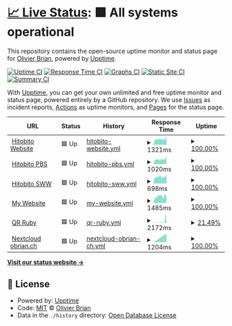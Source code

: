 # [📈 Live Status](https://olibrian.github.io/hitobito_upptime): <!--live status--> **🟩 All systems operational**

This repository contains the open-source uptime monitor and status page for [Olivier Brian](https://olibrian.github.io/hitobito_upptime), powered by [Upptime](https://github.com/upptime/upptime).

[![Uptime CI](https://github.com/olibrian/hitobito_upptime/workflows/Uptime%20CI/badge.svg)](https://github.com/olibrian/hitobito_upptime/actions?query=workflow%3A%22Uptime+CI%22)
[![Response Time CI](https://github.com/olibrian/hitobito_upptime/workflows/Response%20Time%20CI/badge.svg)](https://github.com/olibrian/hitobito_upptime/actions?query=workflow%3A%22Response+Time+CI%22)
[![Graphs CI](https://github.com/olibrian/hitobito_upptime/workflows/Graphs%20CI/badge.svg)](https://github.com/olibrian/hitobito_upptime/actions?query=workflow%3A%22Graphs+CI%22)
[![Static Site CI](https://github.com/olibrian/hitobito_upptime/workflows/Static%20Site%20CI/badge.svg)](https://github.com/olibrian/hitobito_upptime/actions?query=workflow%3A%22Static+Site+CI%22)
[![Summary CI](https://github.com/olibrian/hitobito_upptime/workflows/Summary%20CI/badge.svg)](https://github.com/olibrian/hitobito_upptime/actions?query=workflow%3A%22Summary+CI%22)

With [Upptime](https://upptime.js.org), you can get your own unlimited and free uptime monitor and status page, powered entirely by a GitHub repository. We use [Issues](https://github.com/olibrian/hitobito_upptime/issues) as incident reports, [Actions](https://github.com/olibrian/hitobito_upptime/actions) as uptime monitors, and [Pages](https://olibrian.github.io/hitobito_upptime) for the status page.

<!--start: status pages-->
<!-- This summary is generated by Upptime (https://github.com/upptime/upptime) -->
<!-- Do not edit this manually, your changes will be overwritten -->
<!-- prettier-ignore -->
| URL | Status | History | Response Time | Uptime |
| --- | ------ | ------- | ------------- | ------ |
| <img alt="" src="https://icons.duckduckgo.com/ip3/www.hitobito.ch.ico" height="13"> [Hitobito Website](https://www.hitobito.ch) | 🟩 Up | [hitobito-website.yml](https://github.com/olibrian/obrian_uptime/commits/HEAD/history/hitobito-website.yml) | <details><summary><img alt="Response time graph" src="./graphs/hitobito-website/response-time-week.png" height="20"> 1321ms</summary><br><a href="https://olibrian.github.io/obrian_uptime/history/hitobito-website"><img alt="Response time 1555" src="https://img.shields.io/endpoint?url=https%3A%2F%2Fraw.githubusercontent.com%2Folibrian%2Fobrian_uptime%2FHEAD%2Fapi%2Fhitobito-website%2Fresponse-time.json"></a><br><a href="https://olibrian.github.io/obrian_uptime/history/hitobito-website"><img alt="24-hour response time 1571" src="https://img.shields.io/endpoint?url=https%3A%2F%2Fraw.githubusercontent.com%2Folibrian%2Fobrian_uptime%2FHEAD%2Fapi%2Fhitobito-website%2Fresponse-time-day.json"></a><br><a href="https://olibrian.github.io/obrian_uptime/history/hitobito-website"><img alt="7-day response time 1321" src="https://img.shields.io/endpoint?url=https%3A%2F%2Fraw.githubusercontent.com%2Folibrian%2Fobrian_uptime%2FHEAD%2Fapi%2Fhitobito-website%2Fresponse-time-week.json"></a><br><a href="https://olibrian.github.io/obrian_uptime/history/hitobito-website"><img alt="30-day response time 1440" src="https://img.shields.io/endpoint?url=https%3A%2F%2Fraw.githubusercontent.com%2Folibrian%2Fobrian_uptime%2FHEAD%2Fapi%2Fhitobito-website%2Fresponse-time-month.json"></a><br><a href="https://olibrian.github.io/obrian_uptime/history/hitobito-website"><img alt="1-year response time 1538" src="https://img.shields.io/endpoint?url=https%3A%2F%2Fraw.githubusercontent.com%2Folibrian%2Fobrian_uptime%2FHEAD%2Fapi%2Fhitobito-website%2Fresponse-time-year.json"></a></details> | <details><summary><a href="https://olibrian.github.io/obrian_uptime/history/hitobito-website">100.00%</a></summary><a href="https://olibrian.github.io/obrian_uptime/history/hitobito-website"><img alt="All-time uptime 100.00%" src="https://img.shields.io/endpoint?url=https%3A%2F%2Fraw.githubusercontent.com%2Folibrian%2Fobrian_uptime%2FHEAD%2Fapi%2Fhitobito-website%2Fuptime.json"></a><br><a href="https://olibrian.github.io/obrian_uptime/history/hitobito-website"><img alt="24-hour uptime 100.00%" src="https://img.shields.io/endpoint?url=https%3A%2F%2Fraw.githubusercontent.com%2Folibrian%2Fobrian_uptime%2FHEAD%2Fapi%2Fhitobito-website%2Fuptime-day.json"></a><br><a href="https://olibrian.github.io/obrian_uptime/history/hitobito-website"><img alt="7-day uptime 100.00%" src="https://img.shields.io/endpoint?url=https%3A%2F%2Fraw.githubusercontent.com%2Folibrian%2Fobrian_uptime%2FHEAD%2Fapi%2Fhitobito-website%2Fuptime-week.json"></a><br><a href="https://olibrian.github.io/obrian_uptime/history/hitobito-website"><img alt="30-day uptime 99.96%" src="https://img.shields.io/endpoint?url=https%3A%2F%2Fraw.githubusercontent.com%2Folibrian%2Fobrian_uptime%2FHEAD%2Fapi%2Fhitobito-website%2Fuptime-month.json"></a><br><a href="https://olibrian.github.io/obrian_uptime/history/hitobito-website"><img alt="1-year uptime 100.00%" src="https://img.shields.io/endpoint?url=https%3A%2F%2Fraw.githubusercontent.com%2Folibrian%2Fobrian_uptime%2FHEAD%2Fapi%2Fhitobito-website%2Fuptime-year.json"></a></details>
| <img alt="" src="https://icons.duckduckgo.com/ip3/db.scout.ch.ico" height="13"> [Hitobito PBS](https://db.scout.ch) | 🟩 Up | [hitobito-pbs.yml](https://github.com/olibrian/obrian_uptime/commits/HEAD/history/hitobito-pbs.yml) | <details><summary><img alt="Response time graph" src="./graphs/hitobito-pbs/response-time-week.png" height="20"> 1020ms</summary><br><a href="https://olibrian.github.io/obrian_uptime/history/hitobito-pbs"><img alt="Response time 1238" src="https://img.shields.io/endpoint?url=https%3A%2F%2Fraw.githubusercontent.com%2Folibrian%2Fobrian_uptime%2FHEAD%2Fapi%2Fhitobito-pbs%2Fresponse-time.json"></a><br><a href="https://olibrian.github.io/obrian_uptime/history/hitobito-pbs"><img alt="24-hour response time 1324" src="https://img.shields.io/endpoint?url=https%3A%2F%2Fraw.githubusercontent.com%2Folibrian%2Fobrian_uptime%2FHEAD%2Fapi%2Fhitobito-pbs%2Fresponse-time-day.json"></a><br><a href="https://olibrian.github.io/obrian_uptime/history/hitobito-pbs"><img alt="7-day response time 1020" src="https://img.shields.io/endpoint?url=https%3A%2F%2Fraw.githubusercontent.com%2Folibrian%2Fobrian_uptime%2FHEAD%2Fapi%2Fhitobito-pbs%2Fresponse-time-week.json"></a><br><a href="https://olibrian.github.io/obrian_uptime/history/hitobito-pbs"><img alt="30-day response time 1028" src="https://img.shields.io/endpoint?url=https%3A%2F%2Fraw.githubusercontent.com%2Folibrian%2Fobrian_uptime%2FHEAD%2Fapi%2Fhitobito-pbs%2Fresponse-time-month.json"></a><br><a href="https://olibrian.github.io/obrian_uptime/history/hitobito-pbs"><img alt="1-year response time 1232" src="https://img.shields.io/endpoint?url=https%3A%2F%2Fraw.githubusercontent.com%2Folibrian%2Fobrian_uptime%2FHEAD%2Fapi%2Fhitobito-pbs%2Fresponse-time-year.json"></a></details> | <details><summary><a href="https://olibrian.github.io/obrian_uptime/history/hitobito-pbs">100.00%</a></summary><a href="https://olibrian.github.io/obrian_uptime/history/hitobito-pbs"><img alt="All-time uptime 99.95%" src="https://img.shields.io/endpoint?url=https%3A%2F%2Fraw.githubusercontent.com%2Folibrian%2Fobrian_uptime%2FHEAD%2Fapi%2Fhitobito-pbs%2Fuptime.json"></a><br><a href="https://olibrian.github.io/obrian_uptime/history/hitobito-pbs"><img alt="24-hour uptime 100.00%" src="https://img.shields.io/endpoint?url=https%3A%2F%2Fraw.githubusercontent.com%2Folibrian%2Fobrian_uptime%2FHEAD%2Fapi%2Fhitobito-pbs%2Fuptime-day.json"></a><br><a href="https://olibrian.github.io/obrian_uptime/history/hitobito-pbs"><img alt="7-day uptime 100.00%" src="https://img.shields.io/endpoint?url=https%3A%2F%2Fraw.githubusercontent.com%2Folibrian%2Fobrian_uptime%2FHEAD%2Fapi%2Fhitobito-pbs%2Fuptime-week.json"></a><br><a href="https://olibrian.github.io/obrian_uptime/history/hitobito-pbs"><img alt="30-day uptime 100.00%" src="https://img.shields.io/endpoint?url=https%3A%2F%2Fraw.githubusercontent.com%2Folibrian%2Fobrian_uptime%2FHEAD%2Fapi%2Fhitobito-pbs%2Fuptime-month.json"></a><br><a href="https://olibrian.github.io/obrian_uptime/history/hitobito-pbs"><img alt="1-year uptime 99.94%" src="https://img.shields.io/endpoint?url=https%3A%2F%2Fraw.githubusercontent.com%2Folibrian%2Fobrian_uptime%2FHEAD%2Fapi%2Fhitobito-pbs%2Fuptime-year.json"></a></details>
| <img alt="" src="https://icons.duckduckgo.com/ip3/rando-community.ch.ico" height="13"> [Hitobito SWW](https://rando-community.ch/) | 🟩 Up | [hitobito-sww.yml](https://github.com/olibrian/obrian_uptime/commits/HEAD/history/hitobito-sww.yml) | <details><summary><img alt="Response time graph" src="./graphs/hitobito-sww/response-time-week.png" height="20"> 698ms</summary><br><a href="https://olibrian.github.io/obrian_uptime/history/hitobito-sww"><img alt="Response time 1123" src="https://img.shields.io/endpoint?url=https%3A%2F%2Fraw.githubusercontent.com%2Folibrian%2Fobrian_uptime%2FHEAD%2Fapi%2Fhitobito-sww%2Fresponse-time.json"></a><br><a href="https://olibrian.github.io/obrian_uptime/history/hitobito-sww"><img alt="24-hour response time 784" src="https://img.shields.io/endpoint?url=https%3A%2F%2Fraw.githubusercontent.com%2Folibrian%2Fobrian_uptime%2FHEAD%2Fapi%2Fhitobito-sww%2Fresponse-time-day.json"></a><br><a href="https://olibrian.github.io/obrian_uptime/history/hitobito-sww"><img alt="7-day response time 698" src="https://img.shields.io/endpoint?url=https%3A%2F%2Fraw.githubusercontent.com%2Folibrian%2Fobrian_uptime%2FHEAD%2Fapi%2Fhitobito-sww%2Fresponse-time-week.json"></a><br><a href="https://olibrian.github.io/obrian_uptime/history/hitobito-sww"><img alt="30-day response time 742" src="https://img.shields.io/endpoint?url=https%3A%2F%2Fraw.githubusercontent.com%2Folibrian%2Fobrian_uptime%2FHEAD%2Fapi%2Fhitobito-sww%2Fresponse-time-month.json"></a><br><a href="https://olibrian.github.io/obrian_uptime/history/hitobito-sww"><img alt="1-year response time 1127" src="https://img.shields.io/endpoint?url=https%3A%2F%2Fraw.githubusercontent.com%2Folibrian%2Fobrian_uptime%2FHEAD%2Fapi%2Fhitobito-sww%2Fresponse-time-year.json"></a></details> | <details><summary><a href="https://olibrian.github.io/obrian_uptime/history/hitobito-sww">100.00%</a></summary><a href="https://olibrian.github.io/obrian_uptime/history/hitobito-sww"><img alt="All-time uptime 99.94%" src="https://img.shields.io/endpoint?url=https%3A%2F%2Fraw.githubusercontent.com%2Folibrian%2Fobrian_uptime%2FHEAD%2Fapi%2Fhitobito-sww%2Fuptime.json"></a><br><a href="https://olibrian.github.io/obrian_uptime/history/hitobito-sww"><img alt="24-hour uptime 100.00%" src="https://img.shields.io/endpoint?url=https%3A%2F%2Fraw.githubusercontent.com%2Folibrian%2Fobrian_uptime%2FHEAD%2Fapi%2Fhitobito-sww%2Fuptime-day.json"></a><br><a href="https://olibrian.github.io/obrian_uptime/history/hitobito-sww"><img alt="7-day uptime 100.00%" src="https://img.shields.io/endpoint?url=https%3A%2F%2Fraw.githubusercontent.com%2Folibrian%2Fobrian_uptime%2FHEAD%2Fapi%2Fhitobito-sww%2Fuptime-week.json"></a><br><a href="https://olibrian.github.io/obrian_uptime/history/hitobito-sww"><img alt="30-day uptime 100.00%" src="https://img.shields.io/endpoint?url=https%3A%2F%2Fraw.githubusercontent.com%2Folibrian%2Fobrian_uptime%2FHEAD%2Fapi%2Fhitobito-sww%2Fuptime-month.json"></a><br><a href="https://olibrian.github.io/obrian_uptime/history/hitobito-sww"><img alt="1-year uptime 99.94%" src="https://img.shields.io/endpoint?url=https%3A%2F%2Fraw.githubusercontent.com%2Folibrian%2Fobrian_uptime%2FHEAD%2Fapi%2Fhitobito-sww%2Fuptime-year.json"></a></details>
| <img alt="" src="https://icons.duckduckgo.com/ip3/obrian.ch.ico" height="13"> [My Website](http://obrian.ch/) | 🟩 Up | [my-website.yml](https://github.com/olibrian/obrian_uptime/commits/HEAD/history/my-website.yml) | <details><summary><img alt="Response time graph" src="./graphs/my-website/response-time-week.png" height="20"> 1485ms</summary><br><a href="https://olibrian.github.io/obrian_uptime/history/my-website"><img alt="Response time 1369" src="https://img.shields.io/endpoint?url=https%3A%2F%2Fraw.githubusercontent.com%2Folibrian%2Fobrian_uptime%2FHEAD%2Fapi%2Fmy-website%2Fresponse-time.json"></a><br><a href="https://olibrian.github.io/obrian_uptime/history/my-website"><img alt="24-hour response time 1687" src="https://img.shields.io/endpoint?url=https%3A%2F%2Fraw.githubusercontent.com%2Folibrian%2Fobrian_uptime%2FHEAD%2Fapi%2Fmy-website%2Fresponse-time-day.json"></a><br><a href="https://olibrian.github.io/obrian_uptime/history/my-website"><img alt="7-day response time 1485" src="https://img.shields.io/endpoint?url=https%3A%2F%2Fraw.githubusercontent.com%2Folibrian%2Fobrian_uptime%2FHEAD%2Fapi%2Fmy-website%2Fresponse-time-week.json"></a><br><a href="https://olibrian.github.io/obrian_uptime/history/my-website"><img alt="30-day response time 1784" src="https://img.shields.io/endpoint?url=https%3A%2F%2Fraw.githubusercontent.com%2Folibrian%2Fobrian_uptime%2FHEAD%2Fapi%2Fmy-website%2Fresponse-time-month.json"></a><br><a href="https://olibrian.github.io/obrian_uptime/history/my-website"><img alt="1-year response time 1380" src="https://img.shields.io/endpoint?url=https%3A%2F%2Fraw.githubusercontent.com%2Folibrian%2Fobrian_uptime%2FHEAD%2Fapi%2Fmy-website%2Fresponse-time-year.json"></a></details> | <details><summary><a href="https://olibrian.github.io/obrian_uptime/history/my-website">100.00%</a></summary><a href="https://olibrian.github.io/obrian_uptime/history/my-website"><img alt="All-time uptime 99.26%" src="https://img.shields.io/endpoint?url=https%3A%2F%2Fraw.githubusercontent.com%2Folibrian%2Fobrian_uptime%2FHEAD%2Fapi%2Fmy-website%2Fuptime.json"></a><br><a href="https://olibrian.github.io/obrian_uptime/history/my-website"><img alt="24-hour uptime 100.00%" src="https://img.shields.io/endpoint?url=https%3A%2F%2Fraw.githubusercontent.com%2Folibrian%2Fobrian_uptime%2FHEAD%2Fapi%2Fmy-website%2Fuptime-day.json"></a><br><a href="https://olibrian.github.io/obrian_uptime/history/my-website"><img alt="7-day uptime 100.00%" src="https://img.shields.io/endpoint?url=https%3A%2F%2Fraw.githubusercontent.com%2Folibrian%2Fobrian_uptime%2FHEAD%2Fapi%2Fmy-website%2Fuptime-week.json"></a><br><a href="https://olibrian.github.io/obrian_uptime/history/my-website"><img alt="30-day uptime 100.00%" src="https://img.shields.io/endpoint?url=https%3A%2F%2Fraw.githubusercontent.com%2Folibrian%2Fobrian_uptime%2FHEAD%2Fapi%2Fmy-website%2Fuptime-month.json"></a><br><a href="https://olibrian.github.io/obrian_uptime/history/my-website"><img alt="1-year uptime 99.92%" src="https://img.shields.io/endpoint?url=https%3A%2F%2Fraw.githubusercontent.com%2Folibrian%2Fobrian_uptime%2FHEAD%2Fapi%2Fmy-website%2Fuptime-year.json"></a></details>
| <img alt="" src="https://icons.duckduckgo.com/ip3/qrruby.onrender.com.ico" height="13"> [QR Ruby](https://qrruby.onrender.com/) | 🟩 Up | [qr-ruby.yml](https://github.com/olibrian/obrian_uptime/commits/HEAD/history/qr-ruby.yml) | <details><summary><img alt="Response time graph" src="./graphs/qr-ruby/response-time-week.png" height="20"> 2172ms</summary><br><a href="https://olibrian.github.io/obrian_uptime/history/qr-ruby"><img alt="Response time 1902" src="https://img.shields.io/endpoint?url=https%3A%2F%2Fraw.githubusercontent.com%2Folibrian%2Fobrian_uptime%2FHEAD%2Fapi%2Fqr-ruby%2Fresponse-time.json"></a><br><a href="https://olibrian.github.io/obrian_uptime/history/qr-ruby"><img alt="24-hour response time 3911" src="https://img.shields.io/endpoint?url=https%3A%2F%2Fraw.githubusercontent.com%2Folibrian%2Fobrian_uptime%2FHEAD%2Fapi%2Fqr-ruby%2Fresponse-time-day.json"></a><br><a href="https://olibrian.github.io/obrian_uptime/history/qr-ruby"><img alt="7-day response time 2172" src="https://img.shields.io/endpoint?url=https%3A%2F%2Fraw.githubusercontent.com%2Folibrian%2Fobrian_uptime%2FHEAD%2Fapi%2Fqr-ruby%2Fresponse-time-week.json"></a><br><a href="https://olibrian.github.io/obrian_uptime/history/qr-ruby"><img alt="30-day response time 1908" src="https://img.shields.io/endpoint?url=https%3A%2F%2Fraw.githubusercontent.com%2Folibrian%2Fobrian_uptime%2FHEAD%2Fapi%2Fqr-ruby%2Fresponse-time-month.json"></a><br><a href="https://olibrian.github.io/obrian_uptime/history/qr-ruby"><img alt="1-year response time 1902" src="https://img.shields.io/endpoint?url=https%3A%2F%2Fraw.githubusercontent.com%2Folibrian%2Fobrian_uptime%2FHEAD%2Fapi%2Fqr-ruby%2Fresponse-time-year.json"></a></details> | <details><summary><a href="https://olibrian.github.io/obrian_uptime/history/qr-ruby">21.49%</a></summary><a href="https://olibrian.github.io/obrian_uptime/history/qr-ruby"><img alt="All-time uptime 31.58%" src="https://img.shields.io/endpoint?url=https%3A%2F%2Fraw.githubusercontent.com%2Folibrian%2Fobrian_uptime%2FHEAD%2Fapi%2Fqr-ruby%2Fuptime.json"></a><br><a href="https://olibrian.github.io/obrian_uptime/history/qr-ruby"><img alt="24-hour uptime 91.72%" src="https://img.shields.io/endpoint?url=https%3A%2F%2Fraw.githubusercontent.com%2Folibrian%2Fobrian_uptime%2FHEAD%2Fapi%2Fqr-ruby%2Fuptime-day.json"></a><br><a href="https://olibrian.github.io/obrian_uptime/history/qr-ruby"><img alt="7-day uptime 21.49%" src="https://img.shields.io/endpoint?url=https%3A%2F%2Fraw.githubusercontent.com%2Folibrian%2Fobrian_uptime%2FHEAD%2Fapi%2Fqr-ruby%2Fuptime-week.json"></a><br><a href="https://olibrian.github.io/obrian_uptime/history/qr-ruby"><img alt="30-day uptime 3.04%" src="https://img.shields.io/endpoint?url=https%3A%2F%2Fraw.githubusercontent.com%2Folibrian%2Fobrian_uptime%2FHEAD%2Fapi%2Fqr-ruby%2Fuptime-month.json"></a><br><a href="https://olibrian.github.io/obrian_uptime/history/qr-ruby"><img alt="1-year uptime 31.58%" src="https://img.shields.io/endpoint?url=https%3A%2F%2Fraw.githubusercontent.com%2Folibrian%2Fobrian_uptime%2FHEAD%2Fapi%2Fqr-ruby%2Fuptime-year.json"></a></details>
| <img alt="" src="https://icons.duckduckgo.com/ip3/cloud.obrian.ch.ico" height="13"> [Nextcloud obrian.ch](https://cloud.obrian.ch/) | 🟩 Up | [nextcloud-obrian-ch.yml](https://github.com/olibrian/obrian_uptime/commits/HEAD/history/nextcloud-obrian-ch.yml) | <details><summary><img alt="Response time graph" src="./graphs/nextcloud-obrian-ch/response-time-week.png" height="20"> 1204ms</summary><br><a href="https://olibrian.github.io/obrian_uptime/history/nextcloud-obrian-ch"><img alt="Response time 1204" src="https://img.shields.io/endpoint?url=https%3A%2F%2Fraw.githubusercontent.com%2Folibrian%2Fobrian_uptime%2FHEAD%2Fapi%2Fnextcloud-obrian-ch%2Fresponse-time.json"></a><br><a href="https://olibrian.github.io/obrian_uptime/history/nextcloud-obrian-ch"><img alt="24-hour response time 1204" src="https://img.shields.io/endpoint?url=https%3A%2F%2Fraw.githubusercontent.com%2Folibrian%2Fobrian_uptime%2FHEAD%2Fapi%2Fnextcloud-obrian-ch%2Fresponse-time-day.json"></a><br><a href="https://olibrian.github.io/obrian_uptime/history/nextcloud-obrian-ch"><img alt="7-day response time 1204" src="https://img.shields.io/endpoint?url=https%3A%2F%2Fraw.githubusercontent.com%2Folibrian%2Fobrian_uptime%2FHEAD%2Fapi%2Fnextcloud-obrian-ch%2Fresponse-time-week.json"></a><br><a href="https://olibrian.github.io/obrian_uptime/history/nextcloud-obrian-ch"><img alt="30-day response time 1204" src="https://img.shields.io/endpoint?url=https%3A%2F%2Fraw.githubusercontent.com%2Folibrian%2Fobrian_uptime%2FHEAD%2Fapi%2Fnextcloud-obrian-ch%2Fresponse-time-month.json"></a><br><a href="https://olibrian.github.io/obrian_uptime/history/nextcloud-obrian-ch"><img alt="1-year response time 1204" src="https://img.shields.io/endpoint?url=https%3A%2F%2Fraw.githubusercontent.com%2Folibrian%2Fobrian_uptime%2FHEAD%2Fapi%2Fnextcloud-obrian-ch%2Fresponse-time-year.json"></a></details> | <details><summary><a href="https://olibrian.github.io/obrian_uptime/history/nextcloud-obrian-ch">100.00%</a></summary><a href="https://olibrian.github.io/obrian_uptime/history/nextcloud-obrian-ch"><img alt="All-time uptime 100.00%" src="https://img.shields.io/endpoint?url=https%3A%2F%2Fraw.githubusercontent.com%2Folibrian%2Fobrian_uptime%2FHEAD%2Fapi%2Fnextcloud-obrian-ch%2Fuptime.json"></a><br><a href="https://olibrian.github.io/obrian_uptime/history/nextcloud-obrian-ch"><img alt="24-hour uptime 100.00%" src="https://img.shields.io/endpoint?url=https%3A%2F%2Fraw.githubusercontent.com%2Folibrian%2Fobrian_uptime%2FHEAD%2Fapi%2Fnextcloud-obrian-ch%2Fuptime-day.json"></a><br><a href="https://olibrian.github.io/obrian_uptime/history/nextcloud-obrian-ch"><img alt="7-day uptime 100.00%" src="https://img.shields.io/endpoint?url=https%3A%2F%2Fraw.githubusercontent.com%2Folibrian%2Fobrian_uptime%2FHEAD%2Fapi%2Fnextcloud-obrian-ch%2Fuptime-week.json"></a><br><a href="https://olibrian.github.io/obrian_uptime/history/nextcloud-obrian-ch"><img alt="30-day uptime 100.00%" src="https://img.shields.io/endpoint?url=https%3A%2F%2Fraw.githubusercontent.com%2Folibrian%2Fobrian_uptime%2FHEAD%2Fapi%2Fnextcloud-obrian-ch%2Fuptime-month.json"></a><br><a href="https://olibrian.github.io/obrian_uptime/history/nextcloud-obrian-ch"><img alt="1-year uptime 100.00%" src="https://img.shields.io/endpoint?url=https%3A%2F%2Fraw.githubusercontent.com%2Folibrian%2Fobrian_uptime%2FHEAD%2Fapi%2Fnextcloud-obrian-ch%2Fuptime-year.json"></a></details>

<!--end: status pages-->

[**Visit our status website →**](https://olibrian.github.io/hitobito_uptime)

## 📄 License

- Powered by: [Upptime](https://github.com/upptime/upptime)
- Code: [MIT](./LICENSE) © [Olivier Brian](https://olibrian.github.io/hitobito_upptime)
- Data in the `./history` directory: [Open Database License](https://opendatacommons.org/licenses/odbl/1-0/)
